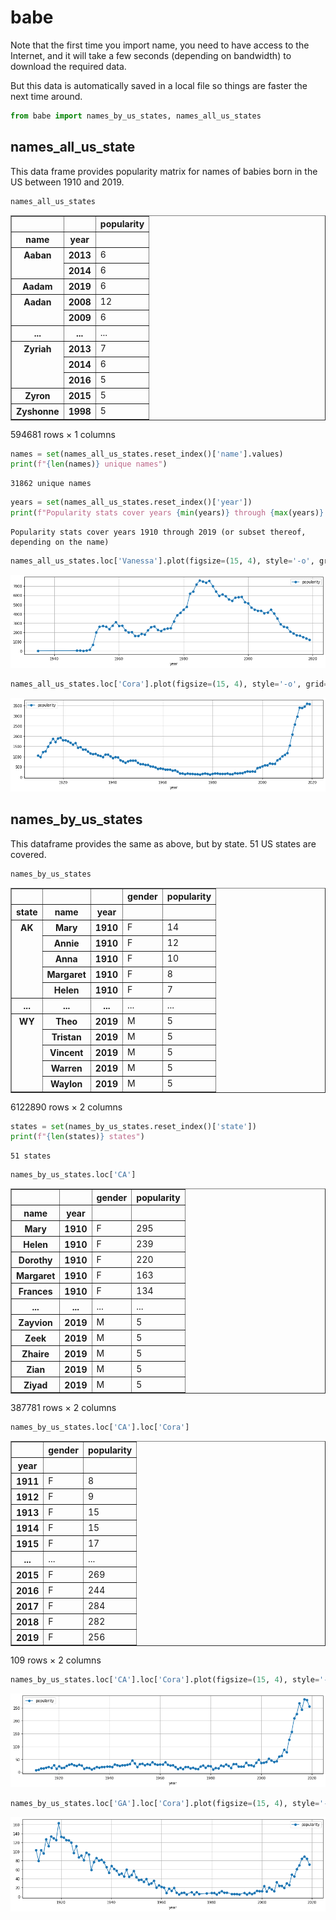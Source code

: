
# babe

Note that the first time you import name, you need to have access to the Internet, and it will take a few seconds (depending on bandwidth) to download the required data.

But this data is automatically saved in a local file so things are faster the next time around.


```python
from babe import names_by_us_states, names_all_us_states
```

## names_all_us_state

This data frame provides popularity matrix for names of babies born in the US between 1910 and 2019.


```python
names_all_us_states
```




<div>
<table border="1" class="dataframe">
  <thead>
    <tr style="text-align: right;">
      <th></th>
      <th></th>
      <th>popularity</th>
    </tr>
    <tr>
      <th>name</th>
      <th>year</th>
      <th></th>
    </tr>
  </thead>
  <tbody>
    <tr>
      <th rowspan="2" valign="top">Aaban</th>
      <th>2013</th>
      <td>6</td>
    </tr>
    <tr>
      <th>2014</th>
      <td>6</td>
    </tr>
    <tr>
      <th>Aadam</th>
      <th>2019</th>
      <td>6</td>
    </tr>
    <tr>
      <th rowspan="2" valign="top">Aadan</th>
      <th>2008</th>
      <td>12</td>
    </tr>
    <tr>
      <th>2009</th>
      <td>6</td>
    </tr>
    <tr>
      <th>...</th>
      <th>...</th>
      <td>...</td>
    </tr>
    <tr>
      <th rowspan="3" valign="top">Zyriah</th>
      <th>2013</th>
      <td>7</td>
    </tr>
    <tr>
      <th>2014</th>
      <td>6</td>
    </tr>
    <tr>
      <th>2016</th>
      <td>5</td>
    </tr>
    <tr>
      <th>Zyron</th>
      <th>2015</th>
      <td>5</td>
    </tr>
    <tr>
      <th>Zyshonne</th>
      <th>1998</th>
      <td>5</td>
    </tr>
  </tbody>
</table>
<p>594681 rows × 1 columns</p>
</div>




```python
names = set(names_all_us_states.reset_index()['name'].values)
print(f"{len(names)} unique names")
```

    31862 unique names



```python
years = set(names_all_us_states.reset_index()['year'])
print(f"Popularity stats cover years {min(years)} through {max(years)} (or subset thereof, depending on the name)")
```

    Popularity stats cover years 1910 through 2019 (or subset thereof, depending on the name)



```python
names_all_us_states.loc['Vanessa'].plot(figsize=(15, 4), style='-o', grid=True)
```






    
![png](img/output_10_1.png)
    



```python
names_all_us_states.loc['Cora'].plot(figsize=(15, 4), style='-o', grid=True)
```




    
![png](img/output_11_1.png)
    


## names_by_us_states

This dataframe provides the same as above, but by state. 51 US states are covered.


```python
names_by_us_states
```




<div>
<table border="1" class="dataframe">
  <thead>
    <tr style="text-align: right;">
      <th></th>
      <th></th>
      <th></th>
      <th>gender</th>
      <th>popularity</th>
    </tr>
    <tr>
      <th>state</th>
      <th>name</th>
      <th>year</th>
      <th></th>
      <th></th>
    </tr>
  </thead>
  <tbody>
    <tr>
      <th rowspan="5" valign="top">AK</th>
      <th>Mary</th>
      <th>1910</th>
      <td>F</td>
      <td>14</td>
    </tr>
    <tr>
      <th>Annie</th>
      <th>1910</th>
      <td>F</td>
      <td>12</td>
    </tr>
    <tr>
      <th>Anna</th>
      <th>1910</th>
      <td>F</td>
      <td>10</td>
    </tr>
    <tr>
      <th>Margaret</th>
      <th>1910</th>
      <td>F</td>
      <td>8</td>
    </tr>
    <tr>
      <th>Helen</th>
      <th>1910</th>
      <td>F</td>
      <td>7</td>
    </tr>
    <tr>
      <th>...</th>
      <th>...</th>
      <th>...</th>
      <td>...</td>
      <td>...</td>
    </tr>
    <tr>
      <th rowspan="5" valign="top">WY</th>
      <th>Theo</th>
      <th>2019</th>
      <td>M</td>
      <td>5</td>
    </tr>
    <tr>
      <th>Tristan</th>
      <th>2019</th>
      <td>M</td>
      <td>5</td>
    </tr>
    <tr>
      <th>Vincent</th>
      <th>2019</th>
      <td>M</td>
      <td>5</td>
    </tr>
    <tr>
      <th>Warren</th>
      <th>2019</th>
      <td>M</td>
      <td>5</td>
    </tr>
    <tr>
      <th>Waylon</th>
      <th>2019</th>
      <td>M</td>
      <td>5</td>
    </tr>
  </tbody>
</table>
<p>6122890 rows × 2 columns</p>
</div>




```python
states = set(names_by_us_states.reset_index()['state'])
print(f"{len(states)} states")
```

    51 states



```python
names_by_us_states.loc['CA']
```




<div>
<table border="1" class="dataframe">
  <thead>
    <tr style="text-align: right;">
      <th></th>
      <th></th>
      <th>gender</th>
      <th>popularity</th>
    </tr>
    <tr>
      <th>name</th>
      <th>year</th>
      <th></th>
      <th></th>
    </tr>
  </thead>
  <tbody>
    <tr>
      <th>Mary</th>
      <th>1910</th>
      <td>F</td>
      <td>295</td>
    </tr>
    <tr>
      <th>Helen</th>
      <th>1910</th>
      <td>F</td>
      <td>239</td>
    </tr>
    <tr>
      <th>Dorothy</th>
      <th>1910</th>
      <td>F</td>
      <td>220</td>
    </tr>
    <tr>
      <th>Margaret</th>
      <th>1910</th>
      <td>F</td>
      <td>163</td>
    </tr>
    <tr>
      <th>Frances</th>
      <th>1910</th>
      <td>F</td>
      <td>134</td>
    </tr>
    <tr>
      <th>...</th>
      <th>...</th>
      <td>...</td>
      <td>...</td>
    </tr>
    <tr>
      <th>Zayvion</th>
      <th>2019</th>
      <td>M</td>
      <td>5</td>
    </tr>
    <tr>
      <th>Zeek</th>
      <th>2019</th>
      <td>M</td>
      <td>5</td>
    </tr>
    <tr>
      <th>Zhaire</th>
      <th>2019</th>
      <td>M</td>
      <td>5</td>
    </tr>
    <tr>
      <th>Zian</th>
      <th>2019</th>
      <td>M</td>
      <td>5</td>
    </tr>
    <tr>
      <th>Ziyad</th>
      <th>2019</th>
      <td>M</td>
      <td>5</td>
    </tr>
  </tbody>
</table>
<p>387781 rows × 2 columns</p>
</div>




```python
names_by_us_states.loc['CA'].loc['Cora']
```




<div>
<table border="1" class="dataframe">
  <thead>
    <tr style="text-align: right;">
      <th></th>
      <th>gender</th>
      <th>popularity</th>
    </tr>
    <tr>
      <th>year</th>
      <th></th>
      <th></th>
    </tr>
  </thead>
  <tbody>
    <tr>
      <th>1911</th>
      <td>F</td>
      <td>8</td>
    </tr>
    <tr>
      <th>1912</th>
      <td>F</td>
      <td>9</td>
    </tr>
    <tr>
      <th>1913</th>
      <td>F</td>
      <td>15</td>
    </tr>
    <tr>
      <th>1914</th>
      <td>F</td>
      <td>15</td>
    </tr>
    <tr>
      <th>1915</th>
      <td>F</td>
      <td>17</td>
    </tr>
    <tr>
      <th>...</th>
      <td>...</td>
      <td>...</td>
    </tr>
    <tr>
      <th>2015</th>
      <td>F</td>
      <td>269</td>
    </tr>
    <tr>
      <th>2016</th>
      <td>F</td>
      <td>244</td>
    </tr>
    <tr>
      <th>2017</th>
      <td>F</td>
      <td>284</td>
    </tr>
    <tr>
      <th>2018</th>
      <td>F</td>
      <td>282</td>
    </tr>
    <tr>
      <th>2019</th>
      <td>F</td>
      <td>256</td>
    </tr>
  </tbody>
</table>
<p>109 rows × 2 columns</p>
</div>




```python
names_by_us_states.loc['CA'].loc['Cora'].plot(figsize=(15, 4), style='-o', grid=True)
```






    
![png](img/output_18_1.png)
    



```python
names_by_us_states.loc['GA'].loc['Cora'].plot(figsize=(15, 4), style='-o', grid=True)
```





    
![png](img/output_19_1.png)
    

